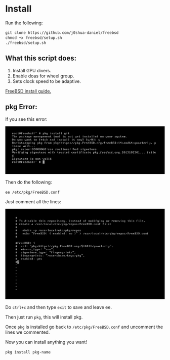 # Install

Run the following:
```
git clone https://github.com/j0shua-daniel/freebsd
chmod +x freebsd/setup.sh
./freebsd/setup.sh
```

## What this script does:
1. Install GPU divers.
2. Enable doas for wheel group.
3. Sets clock speed to be adaptive.

[FreeBSD install guide.](https://github.com/j0shua-daniel/freebsd-guide)

## pkg Error:

If you see this error:

![error](https://github.com/j0shua-daniel/images/blob/main/pkg-error.png?raw=true)

Then do the following:

`ee /etc/pkg/FreeBSD.conf` 

Just comment all the lines:

![comment](https://github.com/j0shua-daniel/images/blob/main/pkg-after.png?raw=true)

Do `ctrl+c` and then type `exit` to save and leave ee.

Then just run `pkg`, this will install pkg. 

Once `pkg` is installed go back to `/etc/pkg/FreeBSD.conf` and uncomment the lines we commented.

Now you can install anything you want! 

`pkg install pkg-name`
